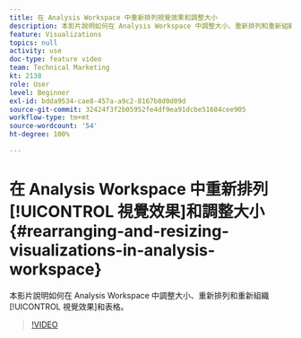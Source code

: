 ```yaml
---
title: 在 Analysis Workspace 中重新排列視覺效果和調整大小
description: 本影片說明如何在 Analysis Workspace 中調整大小、重新排列和重新組織視覺效果和表格。
feature: Visualizations
topics: null
activity: use
doc-type: feature video
team: Technical Marketing
kt: 2138
role: User
level: Beginner
exl-id: bdda9534-cae8-457a-a9c2-8167b8d0d09d
source-git-commit: 32424f3f2b05952fe4df9ea91dcbe51684cee905
workflow-type: tm+mt
source-wordcount: '54'
ht-degree: 100%

---
```


# 在 Analysis Workspace 中重新排列[!UICONTROL 視覺效果]和調整大小 {#rearranging-and-resizing-visualizations-in-analysis-workspace}

本影片說明如何在 Analysis Workspace 中調整大小、重新排列和重新組織[!UICONTROL 視覺效果]和表格。

>[!VIDEO](https://video.tv.adobe.com/v/24707/?quality=12)
